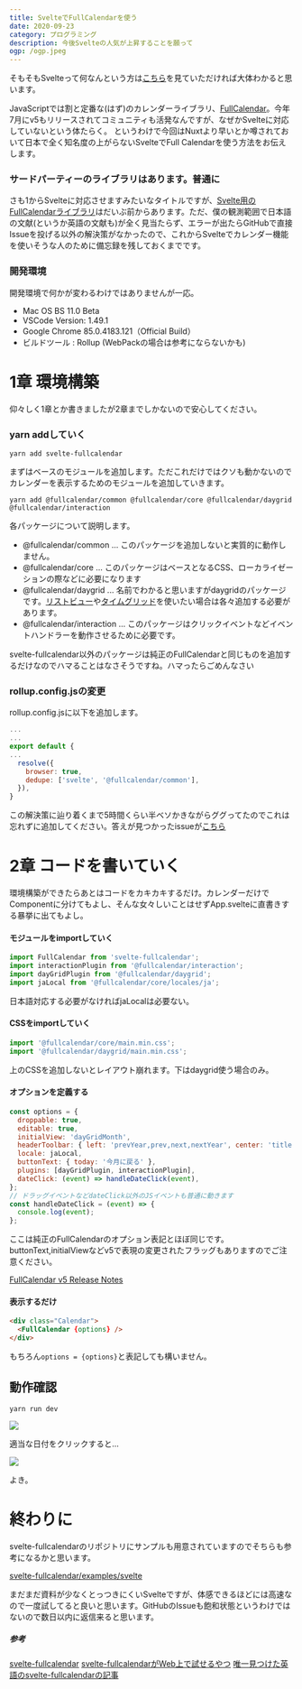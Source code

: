 ```yaml
---
title: SvelteでFullCalendarを使う
date: 2020-09-23
category: プログラミング
description: 今後Svelteの人気が上昇することを願って
ogp: /ogp.jpeg
---
```


そもそもSvelteって何なんという方は[こちら](https://zenn.dev/toshitoma/articles/what-is-svelte)を見ていただければ大体わかると思います。

JavaScriptでは割と定番な(はず)のカレンダーライブラリ、[FullCalendar](https://fullcalendar.io/)。今年7月にv5もリリースされてコミュニティも活発なんですが、なぜかSvelteに対応していないという体たらく。
というわけで今回はNuxtより早いとか噂されておいて日本で全く知名度の上がらないSvelteでFull Calendarを使う方法をお伝えします。

### サードパーティーのライブラリはあります。普通に
さも1からSvelteに対応させますみたいなタイトルですが、[Svelte用のFullCalendarライブラリ](https://github.com/YogliB/svelte-fullcalendar)はだいぶ前からあります。ただ、僕の観測範囲で日本語の文献(というか英語の文献も)が全く見当たらず、エラーが出たらGitHubで直接Issueを投げる以外の解決策がなかったので、これからSvelteでカレンダー機能を使いそうな人のために備忘録を残しておくまでです。

### 開発環境
開発環境で何かが変わるわけではありませんが一応。
- Mac OS BS 11.0 Beta
- VSCode Version: 1.49.1
- Google Chrome 85.0.4183.121（Official Build）
- ビルドツール : Rollup (WebPackの場合は参考にならないかも)

# 1章 環境構築
仰々しく1章とか書きましたが2章までしかないので安心してください。
### yarn addしていく

```
yarn add svelte-fullcalendar
```

まずはベースのモジュールを追加します。ただこれだけではクソも動かないのでカレンダーを表示するためのモジュールを追加していきます。

```
yarn add @fullcalendar/common @fullcalendar/core @fullcalendar/daygrid @fullcalendar/interaction
```

各パッケージについて説明します。
- @fullcalendar/common ... このパッケージを追加しないと実質的に動作しません。
- @fullcalendar/core ... このパッケージはベースとなるCSS、ローカライゼーションの際などに必要になります
- @fullcalendar/daygrid ... 名前でわかると思いますがdaygridのパッケージです。[リストビュー](https://fullcalendar.io/docs/list-view)や[タイムグリッド](https://fullcalendar.io/docs/timegrid-view)を使いたい場合は各々追加する必要があります。
- @fullcalendar/interaction ... このパッケージはクリックイベントなどイベントハンドラーを動作させるために必要です。

svelte-fullcalendar以外のパッケージは純正のFullCalendarと同じものを追加するだけなのでハマることはなさそうですね。ハマったらごめんなさい

### rollup.config.jsの変更
rollup.config.jsに以下を追加します。

```js
...
...
export default {
...
  resolve({
    browser: true,
    dedupe: ['svelte', '@fullcalendar/common'],
  }),
}
```

この解決策に辿り着くまで5時間くらい半ベソかきながらググってたのでこれは忘れずに追加してください。答えが見つかったissueが[こちら](https://github.com/fullcalendar/fullcalendar/issues/5592#issuecomment-687671621)

# 2章 コードを書いていく
環境構築ができたらあとはコードをカキカキするだけ。カレンダーだけでComponentに分けてもよし、そんな女々しいことはせずApp.svelteに直書きする暴挙に出てもよし。

#### モジュールをimportしていく
```js
import FullCalendar from 'svelte-fullcalendar';
import interactionPlugin from '@fullcalendar/interaction';
import dayGridPlugin from '@fullcalendar/daygrid';
import jaLocal from '@fullcalendar/core/locales/ja';
```
日本語対応する必要がなければjaLocalは必要ない。

#### CSSをimportしていく
```js
import '@fullcalendar/core/main.min.css';
import '@fullcalendar/daygrid/main.min.css';
```
上のCSSを追加しないとレイアウト崩れます。下はdaygrid使う場合のみ。

#### オプションを定義する
```js
const options = {
  droppable: true,
  editable: true,
  initialView: 'dayGridMonth',
  headerToolbar: { left: 'prevYear,prev,next,nextYear', center: 'title', right: 'today' },
  locale: jaLocal,
  buttonText: { today: '今月に戻る' },
  plugins: [dayGridPlugin, interactionPlugin],
  dateClick: (event) => handleDateClick(event),
};
// ドラッグイベントなどdateClick以外のJSイベントも普通に動きます
const handleDateClick = (event) => {
  console.log(event);
};
```

ここは純正のFullCalendarのオプション表記とほぼ同じです。buttonText,initialViewなどv5で表現の変更されたフラッグもありますのでご注意ください。

[FullCalendar v5 Release Notes](https://fullcalendar.io/docs/upgrading-from-v4)

#### 表示するだけ
```html
<div class="Calendar">
  <FullCalendar {options} />
</div>
```
もちろん```options = {options}```と表記しても構いません。

## 動作確認
```
yarn run dev
```
![](https://storage.googleapis.com/zenn-user-upload/5s7cvv3bg4rgtc03jzwdte5y9crm)

適当な日付をクリックすると...

![](https://storage.googleapis.com/zenn-user-upload/u35t0wcn58zw0opsvnb5xaw6xit3)

よき。

# 終わりに
svelte-fullcalendarのリポジトリにサンプルも用意されていますのでそちらも参考になるかと思います。

[svelte-fullcalendar/examples/svelte](https://www.dropbox.com/s/xtzcyry80hhmbcc/%E3%82%B9%E3%82%AF%E3%83%AA%E3%83%BC%E3%83%B3%E3%82%B7%E3%83%A7%E3%83%83%E3%83%88%202020-09-24%200.04.30.png?dl=0)

まだまだ資料が少なくとっつきにくいSvelteですが、体感できるほどには高速なので一度試してると良いと思います。GitHubのIssueも飽和状態というわけではないので数日以内に返信来ると思います。

##### 参考
[svelte-fullcalendar](https://github.com/YogliB/svelte-fullcalendar)
[svelte-fullcalendarがWeb上で試せるやつ](https://svelte.dev/repl/afa33232d6914c5f9fd25e332e167a7c?version=3.12.1)
[唯一見つけた英語のsvelte-fullcalendarの記事](https://www.creative-tim.com/learning-lab/svelte/fullcalendar/argon-dashboard)
